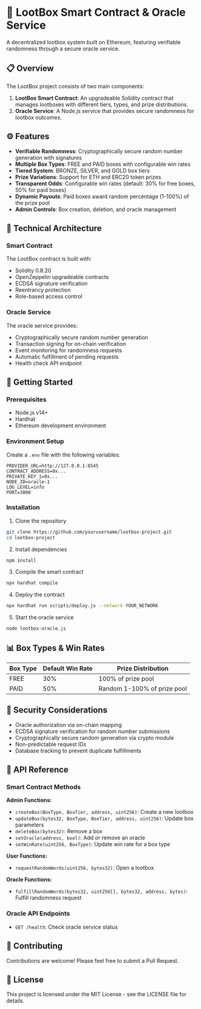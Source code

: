# 🎁 LootBox Smart Contract & Oracle Service

A decentralized lootbox system built on Ethereum, featuring verifiable randomness through a secure oracle service.

## 📋 Overview

The LootBox project consists of two main components:

1. **LootBox Smart Contract**: An upgradeable Solidity contract that manages lootboxes with different tiers, types, and prize distributions.
2. **Oracle Service**: A Node.js service that provides secure randomness for lootbox outcomes.

## ⚙️ Features

- **Verifiable Randomness**: Cryptographically secure random number generation with signatures
- **Multiple Box Types**: FREE and PAID boxes with configurable win rates
- **Tiered System**: BRONZE, SILVER, and GOLD box tiers
- **Prize Variations**: Support for ETH and ERC20 token prizes
- **Transparent Odds**: Configurable win rates (default: 30% for free boxes, 50% for paid boxes)
- **Dynamic Payouts**: Paid boxes award random percentage (1-100%) of the prize pool
- **Admin Controls**: Box creation, deletion, and oracle management

## 🔧 Technical Architecture

### Smart Contract

The LootBox contract is built with:
- Solidity 0.8.20
- OpenZeppelin upgradeable contracts
- ECDSA signature verification
- Reentrancy protection
- Role-based access control

### Oracle Service

The oracle service provides:
- Cryptographically secure random number generation
- Transaction signing for on-chain verification
- Event monitoring for randomness requests
- Automatic fulfillment of pending requests
- Health check API endpoint

## 🚀 Getting Started

### Prerequisites

- Node.js v14+
- Hardhat
- Ethereum development environment

### Environment Setup

Create a `.env` file with the following variables:

```
PROVIDER_URL=http://127.0.0.1:8545
CONTRACT_ADDRESS=0x...
PRIVATE_KEY_1=0x...
NODE_ID=oracle-1
LOG_LEVEL=info
PORT=3000
```

### Installation

1. Clone the repository
```bash
git clone https://github.com/yourusername/lootbox-project.git
cd lootbox-project
```

2. Install dependencies
```bash
npm install
```

3. Compile the smart contract
```bash
npx hardhat compile
```

4. Deploy the contract
```bash
npx hardhat run scripts/deploy.js --network YOUR_NETWORK
```

5. Start the oracle service
```bash
node lootbox-oracle.js
```

## 📊 Box Types & Win Rates

| Box Type | Default Win Rate | Prize Distribution |
|----------|------------------|-------------------|
| FREE     | 30%              | 100% of prize pool |
| PAID     | 50%              | Random 1-100% of prize pool |

## 🔐 Security Considerations

- Oracle authorization via on-chain mapping
- ECDSA signature verification for random number submissions
- Cryptographically secure random generation via crypto module
- Non-predictable request IDs
- Database tracking to prevent duplicate fulfillments

## 📝 API Reference

### Smart Contract Methods

**Admin Functions:**
- `createBox(BoxType, BoxTier, address, uint256)`: Create a new lootbox
- `updateBox(bytes32, BoxType, BoxTier, address, uint256)`: Update box parameters
- `deleteBox(bytes32)`: Remove a box
- `setOracle(address, bool)`: Add or remove an oracle
- `setWinRate(uint256, BoxType)`: Update win rate for a box type

**User Functions:**
- `requestRandomWords(uint256, bytes32)`: Open a lootbox

**Oracle Functions:**
- `fulfillRandomWords(bytes32, uint256[], bytes32, address, bytes)`: Fulfill randomness request

### Oracle API Endpoints

- `GET /health`: Check oracle service status

## 👥 Contributing

Contributions are welcome! Please feel free to submit a Pull Request.

## 📄 License

This project is licensed under the MIT License - see the LICENSE file for details.